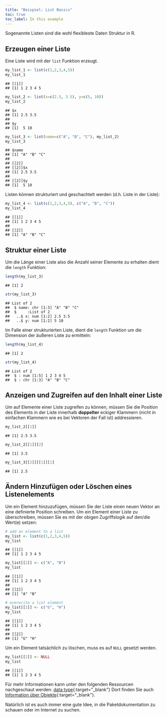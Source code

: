 ```yaml
---
title: "Beispiel: List Basics"
toc: true
toc_label: In this example
---
```



Sogenannte Listen sind die wohl flexibleste Daten Struktur in R.

## Erzeugen einer Liste
Eine Liste wird mit der `list` Funktion erzeugt. 

```r
my_list_1 <- list(c(1,2,3,4,5))
my_list_1
```

```
## [[1]]
## [1] 1 2 3 4 5
```

```r
my_list_2 <- list(x=c(2.5, 3.5), y=c(5, 10))
my_list_2
```

```
## $x
## [1] 2.5 3.5
## 
## $y
## [1]  5 10
```

```r
my_list_3 <- list(name=c("A", "B", "C"), my_list_2)
my_list_3
```

```
## $name
## [1] "A" "B" "C"
## 
## [[2]]
## [[2]]$x
## [1] 2.5 3.5
## 
## [[2]]$y
## [1]  5 10
```
Listen können strukturiert und geschachtelt werden (d.h. Liste in der Liste):

```r
my_list_4 <- list(c(1,2,3,4,5), c("A", "B", "C"))
my_list_4
```

```
## [[1]]
## [1] 1 2 3 4 5
## 
## [[2]]
## [1] "A" "B" "C"
```


## Struktur einer Liste
Um die Länge einer Liste also die Anzahl seiner Elemente zu erhalten dient die  `length` Funktion:

```r
length(my_list_3)
```

```
## [1] 2
```

```r
str(my_list_3)
```

```
## List of 2
##  $ name: chr [1:3] "A" "B" "C"
##  $     :List of 2
##   ..$ x: num [1:2] 2.5 3.5
##   ..$ y: num [1:2] 5 10
```
Im Falle einer strukturierten Liste, dient die `length` Funktion um die Dimension der äußeren Liste zu ermitteln:

```r
length(my_list_4)
```

```
## [1] 2
```

```r
str(my_list_4)
```

```
## List of 2
##  $ : num [1:5] 1 2 3 4 5
##  $ : chr [1:3] "A" "B" "C"
```
## Anzeigen und Zugreifen auf den Inhalt einer Liste
Um auf Elemente einer Liste zugreifen zu können, müssen Sie die Position des 
Elements in der Liste innerhalb **doppelter** eckiger Klammern (nicht in einfachen Klammern 
wie es bei Vektoren der Fall ist) addressieren. 



```r
my_list_2[[1]]
```

```
## [1] 2.5 3.5
```

```r
my_list_2[[1]][2]
```

```
## [1] 3.5
```

```r
my_list_3[[2]][[1]][1]
```

```
## [1] 2.5
```
## Ändern Hinzufügen oder Löschen eines Listenelements
Um ein Element hinzuzufügen, müssen Sie der Liste einen neuen Vektor an eine definierte 
Position schreiben. Um ein Element einer Liste zu überschreiben, müssen Sie es mit der obigen Zugriffslogik  auf den/die Wert(e) setzen:

```r
# add an element to a list
my_list <- list(c(1,2,3,4,5))
my_list
```

```
## [[1]]
## [1] 1 2 3 4 5
```

```r
my_list[[2]] <- c("A", "B")
my_list
```

```
## [[1]]
## [1] 1 2 3 4 5
## 
## [[2]]
## [1] "A" "B"
```

```r
# overwrite a list element
my_list[[2]] <- c("G", "H")
my_list
```

```
## [[1]]
## [1] 1 2 3 4 5
## 
## [[2]]
## [1] "G" "H"
```
Um ein Element tatsächlich zu löschen, muss es auf `NULL` gesetzt werden.

```r
my_list[[2]] <- NULL
my_list
```

```
## [[1]]
## [1] 1 2 3 4 5
```
Für mehr Informationen kann unter den folgenden Ressourcen nachgeschaut werden: [data type](http://www.statmethods.net/input/datatypes.html){:target="_blank"} 
Dort finden Sie auch [Information über Objekte](http://www.statmethods.net/input/contents.html){:target="_blank"}. 

Natürlich ist es auch immer eine gute Idee, in die Paketdokumentation zu schauen oder im Internet zu suchen.
